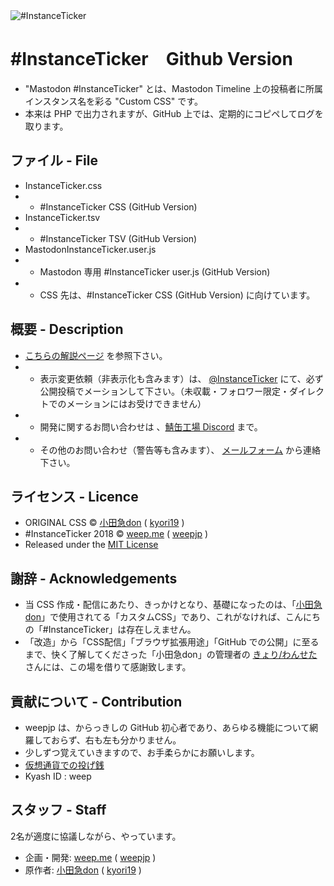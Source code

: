 <img src="https://wee.jp/mastodon/tit.png" title="#InstanceTicker" alt="#InstanceTicker" />

#InstanceTicker　Github Version
====

- "Mastodon #InstanceTicker" とは、Mastodon Timeline 上の投稿者に所属インスタンス名を彩る "Custom CSS" です。
- 本来は PHP で出力されますが、GitHub 上では、定期的にコピペしてログを取ります。

## ファイル - File
- InstanceTicker.css
- - #InstanceTicker CSS (GitHub Version)
- InstanceTicker.tsv
- - #InstanceTicker TSV (GitHub Version)
- MastodonInstanceTicker.user.js
- - Mastodon 専用 #InstanceTicker user.js (GitHub Version)
- - CSS 先は、#InstanceTicker CSS (GitHub Version) に向けています。

## 概要 - Description
- [こちらの解説ページ](https://wee.jp/mastodon/) を参照下さい。
- - 表示変更依頼（非表示化も含みます）は、 <a target="_blank" rel="me" href="https://mastodon.social/@InstanceTicker">@InstanceTicker</a> にて、必ず公開投稿でメーションして下さい。（未収載・フォロワー限定・ダイレクトでのメーションにはお受けできません）
- - 開発に関するお問い合わせは 、[鯖缶工場 Discord](https://discord.gg/tCgghdP) まで。
- - その他のお問い合わせ（警告等も含みます）、 [メールフォーム](https://weep.jp/mail) から連絡下さい。

## ライセンス - Licence
- ORIGINAL CSS © [小田急don](https://odakyu.app/about) ( [kyori19](https://github.com/kyori19) )
- #InstanceTicker 2018 © [weep.me](https://weep.me/about) ( [weepjp](https://github.com/weepjp) )
- Released under the [MIT License](https://opensource.org/licenses/mit-license.php)

## 謝辞 - Acknowledgements
- 当 CSS 作成・配信にあたり、きっかけとなり、基礎になったのは、「[小田急don](https://odakyu.app/about)」で使用されてる「カスタムCSS」であり、これがなければ、こんにちの「#InstanceTicker」は存在しえません。
- 「改造」から「CSS配信」「ブラウザ拡張用途」「GitHub での公開」に至るまで、快く了解してくださった「小田急don」の管理者の [きょり/わんせた](https://github.com/kyori19) さんには、この場を借りて感謝致します。

## 貢献について - Contribution
- weepjp は、からっきしの GitHub 初心者であり、あらゆる機能について網羅しておらず、右も左も分かりません。
- 少しずつ覚えていきますので、お手柔らかにお願いします。
- [仮想通貨での投げ銭](https://weep.jp/tip)
- Kyash ID : weep

## スタッフ - Staff
2名が適度に協議しながら、やっています。
- 企画・開発: [weep.me](https://weep.me/about) ( [weepjp](https://github.com/weepjp) )
- 原作者: [小田急don](https://odakyu.app/about) ( [kyori19](https://github.com/kyori19) )
